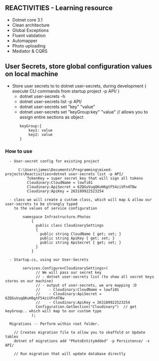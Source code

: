 ## REACTIVITIES - Learning resource
 - Dotnet core 3.1
 - Clean architecture
 - Global Exceptions
 - Fluent validation
 - Automapper
 - Photo uploading
 - Mediator & CQRS

## User Secrets, store global configuration values on local machine

 - Store user secrets to to dotnet user-secrets, during development ( execute CLI commands from startup project -p API/ )
   - dotnet user-secrets -h
   - dotnet user-secrets list -p API/
   - dotnet user-secrets set "key" "value"
   - dotnet user-secrets set "keyGroup:key" "value"  // allows you to assign entire sections as object
        ```
        keyGroup:{
            key1: value
            key2: value
        }
        ```

 ### How to use

  ```
    - User-secret config for existing project

        C:\Users\james\Documents\Programming\mixed-projects\Reactivities>dotnet user-secrets list -p API/
            TokenKey = super secret key that will sign all tokens
            Cloudinary:CloudName = lowfi01
            Cloudinary:ApiSecret = 6ZQGuVuqQKuH6gtF54ziVFn4T0w
            Cloudinary:ApiKey = 263189922523254
  ```

  ```
    - class we will create a custom class, which will map & allow our user-secrets to be strongly typed
      to the values of service configuration

          namespace Infrastructure.Photos
              {
                public class CloudinarySettings
                {
                  public string CloudName { get; set; }
                  public string ApiKey { get; set; }
                  public string ApiSecret { get; set; }
                }
              }

    - Startup.cs, using our User-Secrets

          services.Configure<CloudinarySettings>(
                // We will pass our secret key
                // - dotnet user-secrets list (to show all secret keys stores on our machine)
                // - output of user-secrets, we are mapping :D
                //    - Cloudinary:CloudName = lowfi01
                //    - Cloudinary:ApiSecret = 6ZQGuVuqQKuH6gtF54ziVFn4T0w
                //    - Cloudinary:ApiKey = 263189922523254
                Configuration.GetSection("Cloudinary")  // get keyGroup.. which will map to our custom type
              );
  ```


  ```
    Migrations -- Perform within root folder.

      // Creates migration file to allow you to skaffold or Update tables
      dotnet ef migrations add "PhotoEntityAdded" -p Persistence/ -s API/

      // Run migration that will update database directly


  ```

  ###


